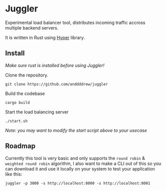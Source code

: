 # Juggler

Experimental load balancer tool, distributes incoming traffic accross multiple backend servers.

It is written in Rust using [Hyper](https://hyper.rs) library.

## Install
*Make sure rust is installed before using Juggler!*

Clone the repository.
```
git clone https://github.com/anddddrew/juggler
```

Build the codebase
```
cargo build
```

Start the load balancing server
```
./start.sh
```

*Note: you may want to modify the start script above to your usecase*

## Roadmap

Currently this tool is very basic and only supports the `round robin` & `weighted round robin` algorithm, I also want to make a CLI out of this so you can download it and use it locally on your system to test your application like this: 

`juggler -p 3000 -s http://localhost:8000 -s http://localhost:8001`
